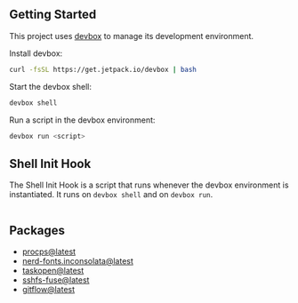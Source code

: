 <!-- gen-readme start - generated by https://github.com/jetify-com/devbox/ -->
## Getting Started
This project uses [devbox](https://github.com/jetify-com/devbox) to manage its development environment.

Install devbox:
```sh
curl -fsSL https://get.jetpack.io/devbox | bash
```

Start the devbox shell:
```sh 
devbox shell
```

Run a script in the devbox environment:
```sh
devbox run <script>
```
## Shell Init Hook
The Shell Init Hook is a script that runs whenever the devbox environment is instantiated. It runs 
on `devbox shell` and on `devbox run`.
```sh

```

## Packages

* [procps@latest](https://www.nixhub.io/packages/procps)
* [nerd-fonts.inconsolata@latest](https://www.nixhub.io/packages/nerd-fonts.inconsolata)
* [taskopen@latest](https://www.nixhub.io/packages/taskopen)
* [sshfs-fuse@latest](https://www.nixhub.io/packages/sshfs-fuse)
* [gitflow@latest](https://www.nixhub.io/packages/gitflow)


<!-- gen-readme end -->
